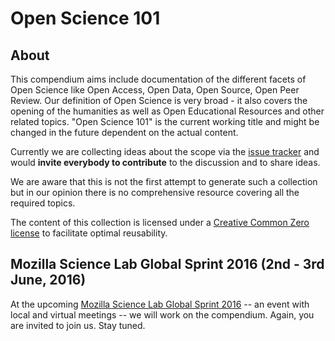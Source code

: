 # Open Science 101

## About

This compendium aims include documentation of the different facets of
Open Science like Open Access, Open Data, Open Source, Open Peer
Review. Our definition of Open Science is very broad - it also covers
the opening of the humanities as well as Open Educational Resources
and other related topics. "Open Science 101" is the current working
title and might be changed in the future dependent on the actual
content.

Currently we are collecting ideas about the scope via the [issue
tracker](https://github.com/OKScienceDE/Open_Science_101/issues) and
would **invite everybody to contribute** to the discussion and to
share ideas.

We are aware that this is not the first attempt to generate such a
collection but in our opinion there is no comprehensive resource
covering all the required topics.

The content of this collection is licensed under a [Creative Common
Zero license](https://creativecommons.org/publicdomain/zero/1.0/) to
facilitate optimal reusability.

## Mozilla Science Lab Global Sprint 2016 (2nd - 3rd June, 2016)

At the upcoming [Mozilla Science Lab Global Sprint
2016](https://www.mozillascience.org/global-sprint-2016) -- an event
with local and virtual meetings -- we will work on the
compendium. Again, you are invited to join us. Stay tuned.
